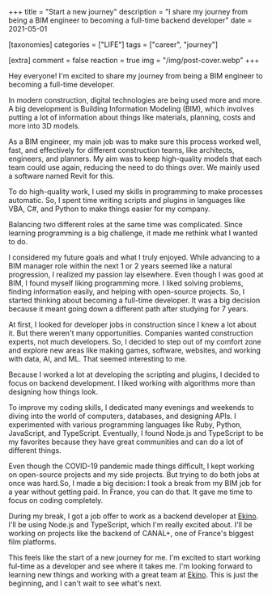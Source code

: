 +++
title = "Start a new journey"
description = "I share my journey from being a BIM engineer to becoming a full-time backend developer"
date = 2021-05-01

[taxonomies]
categories = ["LIFE"]
tags = ["career", "journey"]

[extra]
comment = false
reaction = true
img = "/img/post-cover.webp"
+++

Hey everyone! I'm excited to share my journey from being a BIM engineer to becoming a full-time developer.

In modern construction, digital technologies are being used more and more. A big development is Building Information Modeling (BIM), which involves putting a lot of information about things like materials, planning, costs and more into 3D models.

As a BIM engineer, my main job was to make sure this process worked well, fast, and effectively for different construction teams, like architects, engineers, and planners. My aim was to keep high-quality models that each team could use again, reducing the need to do things over. We mainly used a software named Revit for this.

To do high-quality work, I used my skills in programming to make processes automatic. So, I spent time writing scripts and plugins in languages like VBA, C#, and Python to make things easier for my company.

Balancing two different roles at the same time was complicated. Since learning programming is a big challenge, it made me rethink what I wanted to do.

I considered my future goals and what I truly enjoyed. While advancing to a BIM manager role within the next 1 or 2 years seemed like a natural progression, I realized my passion lay elsewhere. Even though I was good at BIM, I found myself liking programming more. I liked solving problems, finding information easily, and helping with open-source projects. So, I started thinking about becoming a full-time developer. It was a big decision because it meant going down a different path after studying for 7 years.

At first, I looked for developer jobs in construction since I knew a lot about it. But there weren't many opportunities. Companies wanted construction experts, not much developers. So, I decided to step out of my comfort zone and explore new areas like making games, software, websites, and working with data, AI, and ML. That seemed interesting to me.

Because I worked a lot at developing the scripting and plugins, I decided to focus on backend development. I liked working with algorithms more than designing how things look.

To improve my coding skills, I dedicated many evenings and weekends to diving into the world of computers, databases, and designing APIs. I experimented with various programming languages like Ruby, Python, JavaScript, and TypeScript. Eventually, I found Node.js and TypeScript to be my favorites because they have great communities and can do a lot of different things.

Even though the COVID-19 pandemic made things difficult, I kept working on open-source projects and my side projects. But trying to do both jobs at once was hard.So, I made a big decision: I took a break from my BIM job for a year without getting paid. In France, you can do that. It gave me time to focus on coding completely.

During my break, I got a job offer to work as a backend developer at [Ekino](https://www.ekino.fr/). I'll be using Node.js and TypeScript, which I'm really excited about. I'll be working on projects like the backend of CANAL+, one of France's biggest film platforms.

This feels like the start of a new journey for me. I'm excited to start working ful-time as a developer and see where it takes me. I'm looking forward to learning new things and working with a great team at [Ekino](https://www.ekino.fr/). This is just the beginning, and I can't wait to see what's next.